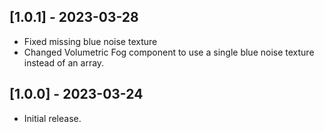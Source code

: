 ## [1.0.1] - 2023-03-28

- Fixed missing blue noise texture
- Changed Volumetric Fog component to use a single blue noise texture instead of an array.

## [1.0.0] - 2023-03-24

- Initial release.